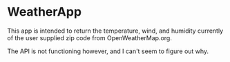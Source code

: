 # WeatherApp

This app is intended to return the temperature, wind, and humidity currently of the user supplied zip code from OpenWeatherMap.org.

The API is not functioning however, and I can't seem to figure out why.
